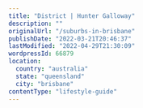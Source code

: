 ```yaml
---
title: "District | Hunter Galloway"
description: ""
originalUrl: "/suburbs-in-brisbane"
publishDate: "2022-03-21T20:46:37"
lastModified: "2022-04-29T21:30:09"
wordpressId: 66879
location:
  country: "australia"
  state: "queensland"
  city: "brisbane"
contentType: "lifestyle-guide"
---
```


<!-- Content needs to be added from WordPress -->
